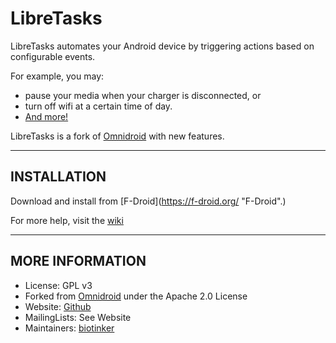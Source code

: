 # LibreTasks #

LibreTasks automates your Android device by triggering actions based on configurable events.

For example, you may:
* pause your media when your charger is disconnected, or 
* turn off wifi at a certain time of day.
* [And more!](../../wiki/User-Case-Collection)

LibreTasks is a fork of [Omnidroid](http://code.google.com/p/omnidroid "Omnidroid") with new features.

---

## INSTALLATION ##

Download and install from [F-Droid](https://f-droid.org/ "F-Droid".)

For more help, visit the [wiki](../../wiki/)

---

## MORE INFORMATION ##

* License: GPL v3
* Forked from [Omnidroid](http://code.google.com/p/omnidroid "Omnidroid") under the Apache 2.0 License
* Website: [Github](../..)
* MailingLists: See Website
* Maintainers: [biotinker](https://github.com/biotinker)
